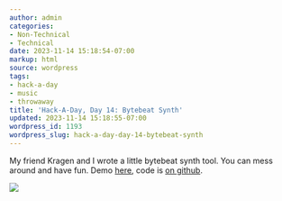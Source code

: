 ```yaml
---
author: admin
categories:
- Non-Technical
- Technical
date: 2023-11-14 15:18:54-07:00
markup: html
source: wordpress
tags:
- hack-a-day
- music
- throwaway
title: 'Hack-A-Day, Day 14: Bytebeat Synth'
updated: 2023-11-14 15:18:55-07:00
wordpress_id: 1193
wordpress_slug: hack-a-day-day-14-bytebeat-synth
---
```

My friend Kragen and I wrote a little bytebeat synth tool. You can mess around and have fun. Demo [here](https://za3k.github.io/ha3k-14-synth/), code is [on github](https://github.com/za3k/ha3k-14-synth).

[![](https://blog.za3k.com/wp-content/uploads/2023/11/screenshot-4.png)](https://za3k.github.io/ha3k-14-synth/)

